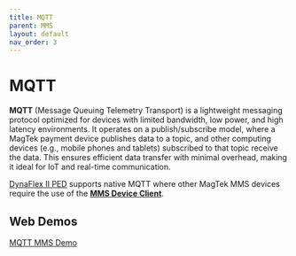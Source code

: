 ```yaml
---
title: MQTT
parent: MMS
layout: default
nav_order: 3
---
```


# MQTT

**MQTT** (Message Queuing Telemetry Transport) is a lightweight messaging protocol optimized for devices with limited bandwidth, low power, and high latency environments. It operates on a publish/subscribe model, where a MagTek payment device publishes data to a topic, and other computing devices (e.g., mobile phones and tablets) subscribed to that topic receive the data. This ensures efficient data transfer with minimal overhead, making it ideal for IoT and real-time communication.

[DynaFlex II PED](https://www.magtek.com/product/dynaflex-ii-ped) supports native MQTT where other MagTek MMS devices require the use of the [**MMS Device Client**](https://rms.magensa.net/TEST/demo/mmsmqttdevice.html).

## Web Demos
[MQTT MMS Demo](https://rms.magensa.net/TEST/demo/mmsMQTTDemo.html)
